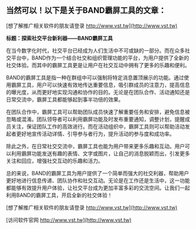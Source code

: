 ## **当然可以！以下是关于BAND霸屏工具的文章：**

[想了解推广相关软件的朋友请登录 http://www.vst.tw](http://www.vst.tw)

**标题：探索社交平台新利器——BAND霸屏工具**

在当今数字化时代，社交平台已经成为人们生活中不可或缺的一部分。而在众多社交平台中，BAND作为一个结合社交和组织管理功能的平台，为用户提供了全新的社交体验。而其中的霸屏工具更是让用户在社交互动中拥有了更多的乐趣和便利。

BAND的霸屏工具是指一种在群组中可以强制将特定消息置顶展示的功能。通过使用霸屏工具，用户可以快速有效地传达重要信息，吸引群成员的注意力，提高信息的曝光度，从而更好地实现沟通和协作的目的。无论是在团队合作、活动通知还是日常交流中，霸屏工具都能够起到事半功倍的效果。

在团队合作中，霸屏工具可以帮助团队成员快速了解重要任务和安排，避免信息被忽略或混淆。团队领导者可以利用霸屏功能及时发布重要通知，调整计划，提醒成员关注，保证团队工作的高效进行。而在活动组织中，霸屏工具则可以帮助活动发起者更好地宣传活动详情、引导参与者行为，提升活动的参与度和成功率。

除此之外，在日常社交交流中，霸屏工具也能为用户带来更多乐趣和互动。用户可以利用霸屏功能发送有趣的表情、文字或图片，让自己的消息脱颖而出，引发更多关注和回应，增强社交互动的乐趣和活力。

总的来说，BAND的霸屏工具为用户提供了一个简单而强大的社交利器，帮助用户更好地进行信息传递、团队协作和社交互动。无论是在工作还是生活中，这一功能都能够有效提升用户体验，让社交平台成为更加丰富多彩的交流空间。让我们一起利用BAND的霸屏工具，开启全新的社交体验！

[想了解推广相关软件的朋友请登录 http://www.vst.tw](http://www.vst.tw)


[访问软件官网 http://www.vst.tw](http://www.vst.tw)
